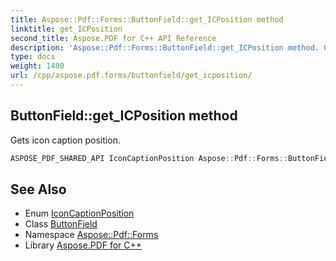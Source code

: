 ```yaml
---
title: Aspose::Pdf::Forms::ButtonField::get_ICPosition method
linktitle: get_ICPosition
second_title: Aspose.PDF for C++ API Reference
description: 'Aspose::Pdf::Forms::ButtonField::get_ICPosition method. Gets icon caption position in C++.'
type: docs
weight: 1400
url: /cpp/aspose.pdf.forms/buttonfield/get_icposition/
---
```

## ButtonField::get_ICPosition method


Gets icon caption position.

```cpp
ASPOSE_PDF_SHARED_API IconCaptionPosition Aspose::Pdf::Forms::ButtonField::get_ICPosition()
```

## See Also

* Enum [IconCaptionPosition](../../iconcaptionposition/)
* Class [ButtonField](../)
* Namespace [Aspose::Pdf::Forms](../../)
* Library [Aspose.PDF for C++](../../../)
